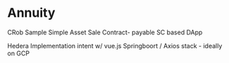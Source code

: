 # Annuity
CRob Sample Simple Asset Sale Contract- payable SC based DApp

Hedera Implementation intent w/ vue.js Springboort / Axios stack - ideally on GCP
